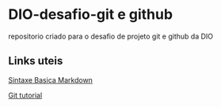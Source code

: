 # DIO-desafio-git e github
repositorio criado para o desafio de projeto git e github da DIO

## Links uteis
[Sintaxe Basica Markdown](https://www.markdownguide.org/basic-syntax)

[Git tutorial](https://www.w3schools.com/git/)
